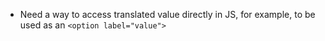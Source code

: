 - Need a way to access translated value directly in JS, for example, to be used as an `<option label="value">`